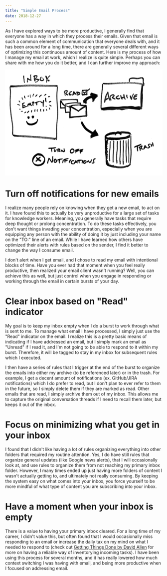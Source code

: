 ```yaml
---
title: "Simple Email Process"
date: 2018-12-27
---
```


As I have explored ways to be more productive, I generally find that everyone has a way in which they process their emails. Given that email is such a common element of communication that everyone deals with, and it has been around for a long time, there are generally several different ways of optimizing this continuous amount of content. Here is my process of how I manage my email at work, which I realize is quite simple. Perhaps you can share with me how you do it better, and I can further improve my approach:

![Simple Email Process](/img/simple-email-process.png)

# Turn off notifications for new emails

I realize many people rely on knowing when they get a new email, to act on it. I have found this to actually be very unproductive for a large set of tasks for knowledge workers. Meaning, you generally have tasks that require deep thought or prolong concentration. To do these tasks effectively, you don't want things invading your concentration, especially when you are equipping any person with the ability of doing it by just including your name on the "TO:" line of an email. While I have learned how others have optimized their alerts with rules based on the sender, I find it better to change the way I consume email.

I don't alert when I get email, and I chose to read my email with intentional blocks of time. Have you ever had that moment when you feel really productive, then realized your email client wasn't running? Well, you can achieve this as well, but just control when you engage in responding or working through the email in certain bursts of your day.

# Clear inbox based on "Read" indicator

My goal is to keep my inbox empty when I do a burst to work through what is sent to me. To manage what email I have processed, I simply just use the "Read" indicator on the email. I realize this is a pretty basic means of indicating if I have addressed an email, but I simply mark an email as "Unread" if I read it, and I'm not going to be able to respond to it within my burst. Therefore, it will be tagged to stay in my inbox for subsequent rules which I executed.

I then have a series of rules that I trigger at the end of the burst to organize the emails into either my archive (to be referenced later) or in the trash. For example, I get a decent amount of notifications (ex. GitHub/JIRA notifications) which I do  prefer to read, but I don't plan to ever refer to them in the future, so I simply delete them if they are marked as read. Other emails that are read, I simply archive them out of my inbox. This allows me to capture the original conversation threads if I need to recall them later, but keeps it out of the inbox.

# Focus on minimizing what you get in your inbox

I found that I didn't like having a lot of rules organizing everything into other folders that required my routine attention. Yes, I do have still rules that organize general updates (like Google news alerts), that I will occasionally look at, and use rules to organize them from not reaching my primary inbox folder. However, I many times ended up just having more folders of content I wasn't actually getting to, and ultimately not really consuming. By keeping the system easy on what comes into your inbox, you force yourself to be more mindful of what type of content you are subscribing into your inbox.

# Have a moment when your inbox is empty

There is a value to having your primary inbox cleared. For a long time of my career, I didn't value this, but often found that I would occasionally miss responding to an email or increase the daily tax on my mind on what I needed to respond to (check out [Getting Things Done by David Allen](https://gettingthingsdone.com/) for more on having a reliable way of inventorying incoming tasks). I have been using this process for several months, and it has really lowered how much context switching I was having with email, and being more productive when I focused on addressing email.